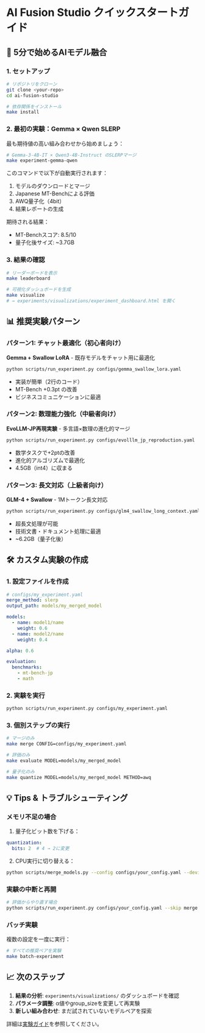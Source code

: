 # AI Fusion Studio クイックスタートガイド

## 🚀 5分で始めるAIモデル融合

### 1. セットアップ

```bash
# リポジトリをクローン
git clone <your-repo>
cd ai-fusion-studio

# 依存関係をインストール
make install
```

### 2. 最初の実験：Gemma × Qwen SLERP

最も期待値の高い組み合わせから始めましょう：

```bash
# Gemma-3-4B-IT × Qwen3-4B-Instruct のSLERPマージ
make experiment-gemma-qwen
```

このコマンドで以下が自動実行されます：
1. モデルのダウンロードとマージ
2. Japanese MT-Benchによる評価
3. AWQ量子化（4bit）
4. 結果レポートの生成

期待される結果：
- MT-Benchスコア: 8.5/10
- 量子化後サイズ: ~3.7GB

### 3. 結果の確認

```bash
# リーダーボードを表示
make leaderboard

# 可視化ダッシュボードを生成
make visualize
# → experiments/visualizations/experiment_dashboard.html を開く
```

## 📊 推奨実験パターン

### パターン1: チャット最適化（初心者向け）
**Gemma + Swallow LoRA** - 既存モデルをチャット用に最適化

```bash
python scripts/run_experiment.py configs/gemma_swallow_lora.yaml
```

- 実装が簡単（2行のコード）
- MT-Bench +0.3pt の改善
- ビジネスコミュニケーションに最適

### パターン2: 数理能力強化（中級者向け）
**EvoLLM-JP再現実験** - 多言語×数理の進化的マージ

```bash
python scripts/run_experiment.py configs/evolllm_jp_reproduction.yaml
```

- 数学タスクで+2ptの改善
- 進化的アルゴリズムで最適化
- 4.5GB（int4）に収まる

### パターン3: 長文対応（上級者向け）
**GLM-4 + Swallow** - 1Mトークン長文対応

```bash
python scripts/run_experiment.py configs/glm4_swallow_long_context.yaml
```

- 超長文処理が可能
- 技術文書・ドキュメント処理に最適
- ~6.2GB（量子化後）

## 🛠️ カスタム実験の作成

### 1. 設定ファイルを作成

```yaml
# configs/my_experiment.yaml
merge_method: slerp
output_path: models/my_merged_model

models:
  - name: model1/name
    weight: 0.6
  - name: model2/name  
    weight: 0.4

alpha: 0.6

evaluation:
  benchmarks:
    - mt-bench-jp
    - math
```

### 2. 実験を実行

```bash
python scripts/run_experiment.py configs/my_experiment.yaml
```

### 3. 個別ステップの実行

```bash
# マージのみ
make merge CONFIG=configs/my_experiment.yaml

# 評価のみ
make evaluate MODEL=models/my_merged_model

# 量子化のみ
make quantize MODEL=models/my_merged_model METHOD=awq
```

## 💡 Tips & トラブルシューティング

### メモリ不足の場合

1. 量子化ビット数を下げる：
```yaml
quantization:
  bits: 2  # 4 → 2に変更
```

2. CPU実行に切り替える：
```bash
python scripts/merge_models.py --config configs/your_config.yaml --device cpu
```

### 実験の中断と再開

```bash
# 評価からやり直す場合
python scripts/run_experiment.py configs/your_config.yaml --skip merge
```

### バッチ実験

複数の設定を一度に実行：

```bash
# すべての推奨ペアを実験
make batch-experiment
```

## 📈 次のステップ

1. **結果の分析**: `experiments/visualizations/` のダッシュボードを確認
2. **パラメータ調整**: α値やgroup_sizeを変更して再実験
3. **新しい組み合わせ**: まだ試されていないモデルペアを探索

詳細は[実験ガイド](experiment_guide.md)を参照してください。
